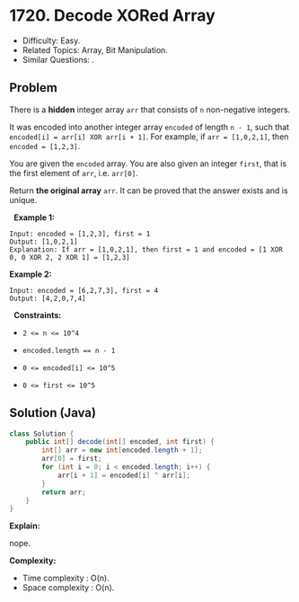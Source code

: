 # 1720. Decode XORed Array

- Difficulty: Easy.
- Related Topics: Array, Bit Manipulation.
- Similar Questions: .

## Problem

There is a **hidden** integer array ```arr``` that consists of ```n``` non-negative integers.

It was encoded into another integer array ```encoded``` of length ```n - 1```, such that ```encoded[i] = arr[i] XOR arr[i + 1]```. For example, if ```arr = [1,0,2,1]```, then ```encoded = [1,2,3]```.

You are given the ```encoded``` array. You are also given an integer ```first```, that is the first element of ```arr```, i.e. ```arr[0]```.

Return **the original array** ```arr```. It can be proved that the answer exists and is unique.

 
**Example 1:**

```
Input: encoded = [1,2,3], first = 1
Output: [1,0,2,1]
Explanation: If arr = [1,0,2,1], then first = 1 and encoded = [1 XOR 0, 0 XOR 2, 2 XOR 1] = [1,2,3]
```

**Example 2:**

```
Input: encoded = [6,2,7,3], first = 4
Output: [4,2,0,7,4]
```

 
**Constraints:**


	
- ```2 <= n <= 10^4```
	
- ```encoded.length == n - 1```
	
- ```0 <= encoded[i] <= 10^5```
	
- ```0 <= first <= 10^5```



## Solution (Java)

```java
class Solution {
    public int[] decode(int[] encoded, int first) {
        int[] arr = new int[encoded.length + 1];
        arr[0] = first;
        for (int i = 0; i < encoded.length; i++) {
            arr[i + 1] = encoded[i] ^ arr[i];
        }
        return arr;
    }
}
```

**Explain:**

nope.

**Complexity:**

* Time complexity : O(n).
* Space complexity : O(n).
